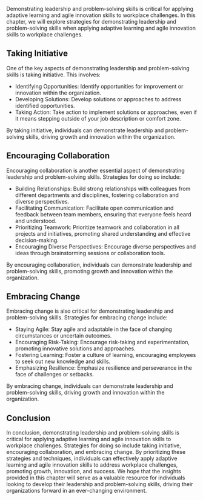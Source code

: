 
Demonstrating leadership and problem-solving skills is critical for applying adaptive learning and agile innovation skills to workplace challenges. In this chapter, we will explore strategies for demonstrating leadership and problem-solving skills when applying adaptive learning and agile innovation skills to workplace challenges.

Taking Initiative
-----------------

One of the key aspects of demonstrating leadership and problem-solving skills is taking initiative. This involves:

* Identifying Opportunities: Identify opportunities for improvement or innovation within the organization.
* Developing Solutions: Develop solutions or approaches to address identified opportunities.
* Taking Action: Take action to implement solutions or approaches, even if it means stepping outside of your job description or comfort zone.

By taking initiative, individuals can demonstrate leadership and problem-solving skills, driving growth and innovation within the organization.

Encouraging Collaboration
-------------------------

Encouraging collaboration is another essential aspect of demonstrating leadership and problem-solving skills. Strategies for doing so include:

* Building Relationships: Build strong relationships with colleagues from different departments and disciplines, fostering collaboration and diverse perspectives.
* Facilitating Communication: Facilitate open communication and feedback between team members, ensuring that everyone feels heard and understood.
* Prioritizing Teamwork: Prioritize teamwork and collaboration in all projects and initiatives, promoting shared understanding and effective decision-making.
* Encouraging Diverse Perspectives: Encourage diverse perspectives and ideas through brainstorming sessions or collaboration tools.

By encouraging collaboration, individuals can demonstrate leadership and problem-solving skills, promoting growth and innovation within the organization.

Embracing Change
----------------

Embracing change is also critical for demonstrating leadership and problem-solving skills. Strategies for embracing change include:

* Staying Agile: Stay agile and adaptable in the face of changing circumstances or uncertain outcomes.
* Encouraging Risk-Taking: Encourage risk-taking and experimentation, promoting innovative solutions and approaches.
* Fostering Learning: Foster a culture of learning, encouraging employees to seek out new knowledge and skills.
* Emphasizing Resilience: Emphasize resilience and perseverance in the face of challenges or setbacks.

By embracing change, individuals can demonstrate leadership and problem-solving skills, driving growth and innovation within the organization.

Conclusion
----------

In conclusion, demonstrating leadership and problem-solving skills is critical for applying adaptive learning and agile innovation skills to workplace challenges. Strategies for doing so include taking initiative, encouraging collaboration, and embracing change. By prioritizing these strategies and techniques, individuals can effectively apply adaptive learning and agile innovation skills to address workplace challenges, promoting growth, innovation, and success. We hope that the insights provided in this chapter will serve as a valuable resource for individuals looking to develop their leadership and problem-solving skills, driving their organizations forward in an ever-changing environment.
